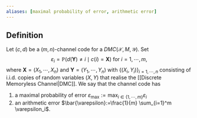 ```yaml
---
aliases: [maximal probability of error, arithmetic error]
---
```

## Definition
Let $(c, d)$ be a $(m, n)$-channel code for a $D M C(\mathcal{X}, M, \mathcal{Y})$. Set
$$
\varepsilon_i=\mathbb{P}(d(\mathbf{Y}) \neq i \mid c(i)=\mathbf{X}) \text { for } i=1, \cdots, m,
$$
where $\mathbf{X}=\left(X_1, \cdots, X_n\right)$ and $\mathbf{Y}=\left(Y_1, \cdots, Y_n\right)$ with $\left\{\left(X_i, Y_i\right)\right\}_{i=1, \cdots, n}$ consisting of i.i.d. copies of random variables $(X, Y)$ that realise the [[Discrete Memoryless Channel|DMC]]. We say that the channel code has
1) a maximal probability of error $\varepsilon_{\max }:=\max _{i \in\{1, \cdots, m\}} \varepsilon_i$
2) an arithmetic error $\bar{\varepsilon}:=\frac{1}{m} \sum_{i=1}^m \varepsilon_i$.
